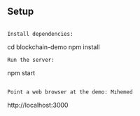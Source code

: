## Setup

```

Install dependencies:

```
cd blockchain-demo
npm install
```
Run the server:

```
npm start
```

Point a web browser at the demo: Mıhemed

```
http://localhost:3000
```